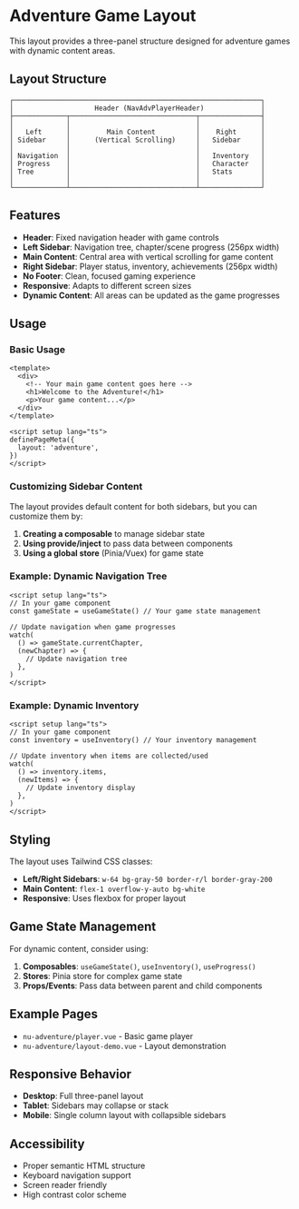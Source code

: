 # Adventure Game Layout

This layout provides a three-panel structure designed for adventure games with dynamic content areas.

## Layout Structure

```
┌─────────────────────────────────────────────────────────────┐
│                    Header (NavAdvPlayerHeader)              │
├─────────────┬───────────────────────────────┬───────────────┤
│             │                               │               │
│   Left      │         Main Content          │    Right      │
│ Sidebar     │      (Vertical Scrolling)     │   Sidebar     │
│             │                               │               │
│ Navigation  │                               │   Inventory   │
│ Progress    │                               │   Character   │
│ Tree        │                               │   Stats       │
│             │                               │               │
└─────────────┴───────────────────────────────┴───────────────┘
```

## Features

- **Header**: Fixed navigation header with game controls
- **Left Sidebar**: Navigation tree, chapter/scene progress (256px width)
- **Main Content**: Central area with vertical scrolling for game content
- **Right Sidebar**: Player status, inventory, achievements (256px width)
- **No Footer**: Clean, focused gaming experience
- **Responsive**: Adapts to different screen sizes
- **Dynamic Content**: All areas can be updated as the game progresses

## Usage

### Basic Usage

```vue
<template>
  <div>
    <!-- Your main game content goes here -->
    <h1>Welcome to the Adventure!</h1>
    <p>Your game content...</p>
  </div>
</template>

<script setup lang="ts">
definePageMeta({
  layout: 'adventure',
})
</script>
```

### Customizing Sidebar Content

The layout provides default content for both sidebars, but you can customize them by:

1. **Creating a composable** to manage sidebar state
2. **Using provide/inject** to pass data between components
3. **Using a global store** (Pinia/Vuex) for game state

### Example: Dynamic Navigation Tree

```vue
<script setup lang="ts">
// In your game component
const gameState = useGameState() // Your game state management

// Update navigation when game progresses
watch(
  () => gameState.currentChapter,
  (newChapter) => {
    // Update navigation tree
  },
)
</script>
```

### Example: Dynamic Inventory

```vue
<script setup lang="ts">
// In your game component
const inventory = useInventory() // Your inventory management

// Update inventory when items are collected/used
watch(
  () => inventory.items,
  (newItems) => {
    // Update inventory display
  },
)
</script>
```

## Styling

The layout uses Tailwind CSS classes:

- **Left/Right Sidebars**: `w-64 bg-gray-50 border-r/l border-gray-200`
- **Main Content**: `flex-1 overflow-y-auto bg-white`
- **Responsive**: Uses flexbox for proper layout

## Game State Management

For dynamic content, consider using:

1. **Composables**: `useGameState()`, `useInventory()`, `useProgress()`
2. **Stores**: Pinia store for complex game state
3. **Props/Events**: Pass data between parent and child components

## Example Pages

- `nu-adventure/player.vue` - Basic game player
- `nu-adventure/layout-demo.vue` - Layout demonstration

## Responsive Behavior

- **Desktop**: Full three-panel layout
- **Tablet**: Sidebars may collapse or stack
- **Mobile**: Single column layout with collapsible sidebars

## Accessibility

- Proper semantic HTML structure
- Keyboard navigation support
- Screen reader friendly
- High contrast color scheme

